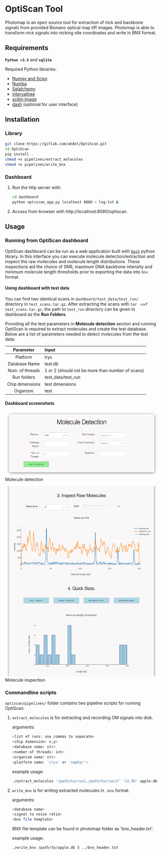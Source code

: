 # OptiScan Tool

Photomap is an open source tool for extraction of nick and backbone signals from provided Bionano optical map tiff images. Photomap is able to transform nick signals into nicking site coordinates and write in BNX format.


## Requirements

**`Python >3.5`** and 
**`sqlite`**

Required Python libraries:

* [Numpy and Scipy](http://www.numpy.org)
* [Numba](http://numba.pydata.org)
* [Sqlalchemy](https://www.sqlalchemy.org)
* [intervaltree](https://pypi.org/project/intervaltree)
* [scikit-image](https://scikit-image.org)
* [dash](https://github.com/plotly/dash) (optional for user interface)

## Installation

### Library
```bash
git clone https://gitlab.com/akdel/OptiScan.git
cd OptiScan
pip install .
chmod +x pipelines/extract_molecules
chmod +x pipelines/write_bnx
```

### Dashboard
1. Run the http server with:
    ```bash
    cd dashboard
    python optiscan_app.py localhost 8080 > log.txt &
    ```
2. Access from browser with http://localhost:8080/optiscan.

## Usage

### Running from OptiScan dashboard

OptiScan dashboard can be run as a web application built with [`Dash`](https://github.com/plotly/dash) python library. In this interface you can execute molecule detection/extraction and inspect the raw molecules and molecule length distributions. These inspections aid the choice of SNR, maximum DNA backbone intensity and minimum molecule length thresholds prior to exporting the data into `bnx` format.

#### Using dashboard with test data

You can find two identical scans in `dashboard/test_data/test_run/` directory in `test_scans.tar.gz`. After extracting the scans with `tar -xvf test_scans.tar.gz`, the path to `test_run` directory can be given in dashboard as the **Run Folders**.

Providing all the test parameters in **Molecule detection** section and running OptiScan is required to extract molecules and create the test database. Below are a list of parameters needed to detect molecules from the test data:

| Parameter | Input |
|:---------:|:-----|
|  Platform |  Irys   |
| Database Name | test.db |
| Num. of threads | 1 or 2 (should not be more than number of scans)|
| Run folders | test_data/test_run |
| Chip dimensions | test dimensions |
| Organism | test |



#### Dashboard screenshots

![](screenshot1.png)
Molecule detection

![](screenshot2.png)
Molecule inspection

### Commandline scripts
`optiscan/pipelines/` folder contains two pipeline scripts for running OptiScan.


1. `extract_molecules` is for extracting and recording OM signals into disk.

    arguments: 
    ```bash
    <list of runs: use commas to separate> 
    <chip dimension: x,y> 
    <database name: str>
    <number of threads: int> 
    <organism name: str>
    <platform name: 'irys' or 'saphyr'>
    ```

    example usage:

    ```bash
    ./extract_molecules '/path/to/run1,/path/to/run/2' '12,95' apple.db 10 apple irys
    ```

2. `write_bnx` is for writing extracted molecules in `.bnx` format.
    
    arguments:
    ```bash 
    <database name> 
    <signal to noise ratio> 
    <bnx file template>
    ```

    BNX file template can be found in photomap folder as 'bnx_header.txt'.
    
    example usage:
    ```bash
    ./write_bnx /path/to/apple.db 3 ../bnx_header.txt
    ```